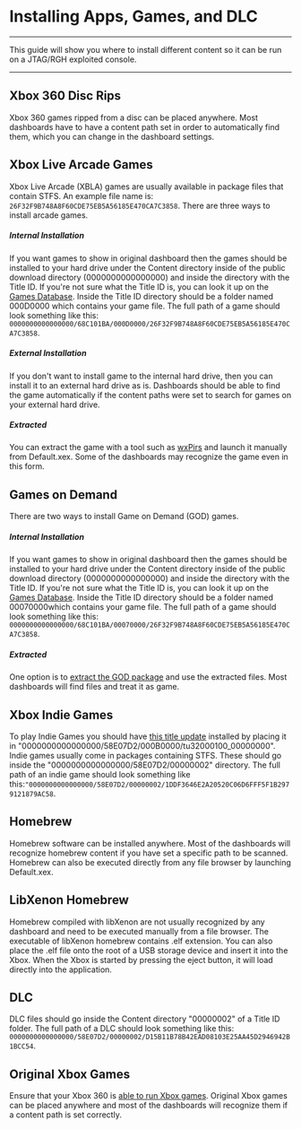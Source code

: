 # Installing Apps, Games, and DLC

------

This guide will show you where to install different content so it can be run on a JTAG/RGH exploited console.

------

## Xbox 360 Disc Rips

Xbox 360 games ripped from a disc can be placed anywhere. Most  dashboards have to have a content path set in order to automatically  find them, which you can change in the dashboard settings.

## Xbox Live Arcade Games

Xbox Live Arcade (XBLA) games are usually available in package files that contain STFS. An example file name is: `26F32F9B748A8F60CDE75EB5A56185E470CA7C3858`. There are three ways to install arcade games.

##### Internal Installation

If you want games to show in original dashboard then the games should be installed to your hard drive under the Content directory inside of  the public download directory (0000000000000000) and inside the  directory with the Title ID. If you're not sure what the Title ID is,  you can look it up on the [Games Database](http://www.gamesdatabase.org/xbox_360_games_list_with_title_ids). Inside the Title ID directory should be a folder named 000D0000 which  contains your game file. The full path of a game should look something  like this: `0000000000000000/68C101BA/000D0000/26F32F9B748A8F60CDE75EB5A56185E470CA7C3858`.

##### External Installation

If you don't want to install game to the internal hard drive, then  you can install it to an external hard drive as is. Dashboards should be able to find the game automatically if the content paths were set to  search for games on your external hard drive.

##### Extracted

You can extract the game with a tool such as [wxPirs](http://gael360.free.fr/wxPirs.php) and launch it manually from Default.xex. Some of the dashboards may recognize the game even in this form.

## Games on Demand

There are two ways to install Game on Demand (GOD) games.

##### Internal Installation

If you want games to show in original dashboard then the games should be installed to your hard drive under the Content directory inside of  the public download directory (0000000000000000) and inside the  directory with the Title ID. If you're not sure what the Title ID is,  you can look it up on the [Games Database](http://www.gamesdatabase.org/xbox_360_games_list_with_title_ids). Inside the Title ID directory should be a folder named 00070000which  contains your game file. The full path of a game should look something  like this: `0000000000000000/68C101BA/00070000/26F32F9B748A8F60CDE75EB5A56185E470CA7C3858`.

##### Extracted

One option is to [extract the GOD package](https://www.reddit.com/r/360hacks/wiki/god2iso) and use the extracted files. Most dashboards will find files and treat it as game.

## Xbox Indie Games

To play Indie Games you should have [this title update](http://download.digiex.net/Consoles/Xbox360/TitleUpdates/IndyGameTitleUpdate.zip) installed by placing it in  "0000000000000000/58E07D2/000B0000/tu32000100_00000000". Indie games  usually come in packages containing STFS. These should go inside the  "0000000000000000/58E07D2/00000002" directory. The full path of an indie game should look something like this:`"0000000000000000/58E07D2/00000002/1DDF3646E2A20520C06D6FFF5F1B2979121879AC58`.

## Homebrew

Homebrew software can be installed anywhere. Most of the dashboards  will recognize homebrew content if you have set a specific path to be  scanned. Homebrew can also be executed directly from any file browser by launching Default.xex.

## LibXenon Homebrew

Homebrew compiled with libXenon are not usually recognized by any  dashboard and need to be executed manually from a file browser. The  executable of libXenon homebrew contains .elf extension. You can also  place the .elf file onto the root of a USB storage device and insert it  into the Xbox. When the Xbox is started by pressing the eject button, it will load directly into the application.

## DLC

DLC files should go inside the Content directory "00000002" of a  Title ID folder. The full path of a DLC should look something like this: `0000000000000000/58E07D2/00000002/D15B11B78B42EAD08103E25AA45D2946942B1BCC54`.

## Original Xbox Games

Ensure that your Xbox 360 is [able to run Xbox games](https://www.reddit.com/r/360hacks/wiki/original_xbox). Original Xbox games can be placed anywhere and most of the dashboards will recognize them if a content path is set correctly.